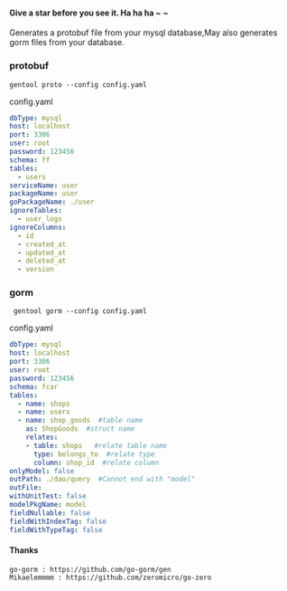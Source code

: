 #### Give a star before you see it. Ha ha ha ~ ~

Generates a protobuf file from your mysql database,May also generates gorm files from your database.

### protobuf
 
 ```
 gentool proto --config config.yaml  

 ```

 config.yaml

```yaml
dbType: mysql   
host: localhost 
port: 3306
user: root
password: 123456
schema: ff
tables: 
  - users
serviceName: user
packageName: user
goPackageName: ./user
ignoreTables:  
  - user_logs
ignoreColumns: 
  - id
  - created_at
  - updated_at
  - deleted_at
  - version

```

### gorm 

```
 gentool gorm --config config.yaml 
```

config.yaml

```yaml
dbType: mysql
host: localhost
port: 3306
user: root
password: 123456
schema: fcar
tables: 
  - name: shops
  - name: users
  - name: shop_goods  #table name
    as: ShopGoods  #struct name
    relates:
    - table: shops   #relate table name
      type: belongs_to  #relate type
      column: shop_id  #relate column 
onlyModel: false
outPath: ./dao/query  #Cannot end with "model"
outFile:
withUnitTest: false
modelPkgName: model
fieldNullable: false
fieldWithIndexTag: false
fieldWithTypeTag: false


```

#### Thanks 
    go-gorm : https://github.com/go-gorm/gen
    Mikaelemmmm : https://github.com/zeromicro/go-zero
